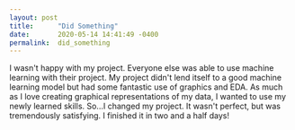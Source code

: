 ```yaml
---
layout: post
title:      "Did Something"
date:       2020-05-14 14:41:49 -0400
permalink:  did_something
---
```



I wasn't happy with my project. Everyone else was able to use machine learning with their project. My project didn't lend itself to a good machine learning model but had some fantastic use of graphics and EDA. As much as I love creating graphical representations of my data, I wanted to use my newly learned skills. So...I changed my project. It wasn't perfect, but was tremendously satisfying. I finished it in two and a half days! 
